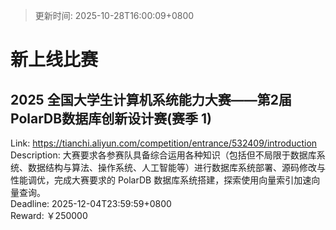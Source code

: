 > 更新时间: 2025-10-28T16:00:09+0800 

# 新上线比赛


## 2025 全国大学生计算机系统能力大赛——第2届PolarDB数据库创新设计赛(赛季 1)
Link: https://tianchi.aliyun.com/competition/entrance/532409/introduction  
Description: 大赛要求各参赛队具备综合运用各种知识（包括但不局限于数据库系统、数据结构与算法、操作系统、人工智能等）进行数据库系统部署、源码修改与性能调优，完成大赛要求的 PolarDB 数据库系统搭建，探索使用向量索引加速向量查询。  
Deadline: 2025-12-04T23:59:59+0800  
Reward: ￥250000  

